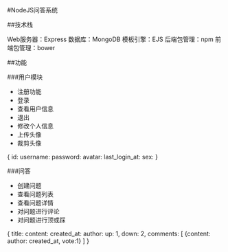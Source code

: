 #NodeJS问答系统

##技术栈

Web服务器：Express
数据库：MongoDB
模板引擎：EJS
后端包管理：npm
前端包管理：bower

##功能

###用户模块

- 注册功能
- 登录
- 查看用户信息
- 退出
- 修改个人信息
- 上传头像
- 裁剪头像

{
  id:
  username:
  password:
  avatar:
  last_login_at:
  sex:
}

###问答

- 创建问题
- 查看问题列表
- 查看问题详情
- 对问题进行评论
- 对问题进行顶或踩

{
  title:
  content:
  created_at:
  author:
  up: 1,
  down: 2,
  comments: [
    {content: author: created_at, vote:1}
  ]
}
